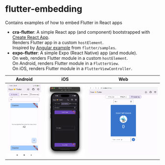 # flutter-embedding

Contains examples of how to embed Flutter in React apps

* **cra-flutter**: A simple React app (and component) bootstrapped with 
  [Create React App](https://github.com/facebook/create-react-app).  
  Renders Flutter app in a custom `hostElement`.  
  Inspired by [Angular example](https://github.com/flutter/samples/tree/main/web_embedding/ng-flutter) 
  from `flutter/samples`.
* **expo-flutter**: A simple Expo (React Native) app (and module).  
  On web, renders Flutter module in a custom `hostElement`.  
  On Android, renders Flutter module in a `FlutterView`.  
  On iOS, renders Flutter module in a `FlutterViewController`.

<table>
  <thead>
    <tr>
      <th>Android</th>
      <th>iOS</th>
      <th>Web</th>
    </tr>
  </thead>
  <tbody>
    <tr>
      <td>
        <img src="./expo-flutter/docs/android.jpg" alt="android" />
      </td>
      <td>
        <img src="./expo-flutter/docs/ios.png" alt="ios"/>
      </td>
      <td>
        <img src="./expo-flutter/docs/web.png" alt="web" />
      </td>
    </tr>
  </tbody>
</table>
